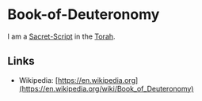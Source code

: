 # Book-of-Deuteronomy

I am a [Sacret-Script](14300001.md) in the [Torah](71000018.md).

## Links

- Wikipedia: [https://en.wikipedia.org](https://en.wikipedia.org/wiki/Book_of_Deuteronomy)
